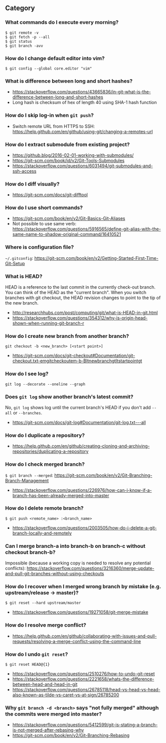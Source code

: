 ## Category

### What commands do I execute every morning?
```
$ git remote -v
$ git fetch -p --all
$ git status
$ git branch -avv
```

### How do I change default editor into vim?
`$ git config --global core.editor "vim"`

### What is difference between long and short hashes?
- https://stackoverflow.com/questions/43665836/in-git-what-is-the-difference-between-long-and-short-hashes
- Long hash is checksum of hex of length 40 using SHA-1 hash function

### How do I skip log-in when `git push`?
- Switch remote URL from HTTPS to SSH: https://help.github.com/en/github/using-git/changing-a-remotes-url

### How do I extract submodule from existing project?
- https://github.blog/2016-02-01-working-with-submodules/
- https://git-scm.com/book/id/v2/Git-Tools-Submodules
- https://stackoverflow.com/questions/6031494/git-submodules-and-ssh-access

### How do I diff visually?
- https://git-scm.com/docs/git-difftool

### How do I use short commands?
- https://git-scm.com/book/en/v2/Git-Basics-Git-Aliases
- Not possible to use same verb: https://stackoverflow.com/questions/5916565/define-git-alias-with-the-same-name-to-shadow-original-command/16410521

### Where is configuration file?
`~/.gitconfig`: https://git-scm.com/book/en/v2/Getting-Started-First-Time-Git-Setup

### What is HEAD?
HEAD is a reference to the last commit in the currently check-out branch. You can think of the HEAD as the "current branch". When you switch branches with git checkout, the HEAD revision changes to point to the tip of the new branch.
- http://researchhubs.com/post/computing/git/what-is-HEAD-in-git.html
- https://stackoverflow.com/questions/354312/why-is-origin-head-shown-when-running-git-branch-r

### How do I create new branch from another branch?
`git checkout -b <new_branch> [<start point>]`
- https://git-scm.com/docs/git-checkout#Documentation/git-checkout.txt-emgitcheckoutem-b-Bltnewbranchgtltstartpointgt

### How do I see log?
`git log --decorate --oneline --graph`

### Does `git log` show another branch's latest commit?
No, `git log` shows log until the current branch's HEAD if you don't add `--all` or `--branches`.
- https://git-scm.com/docs/git-log#Documentation/git-log.txt---all

### How do I duplicate a repository?
- https://help.github.com/en/github/creating-cloning-and-archiving-repositories/duplicating-a-repository

### How do I check merged branch?
`$ git branch --merged`: https://git-scm.com/book/en/v2/Git-Branching-Branch-Management
- https://stackoverflow.com/questions/226976/how-can-i-know-if-a-branch-has-been-already-merged-into-master

### How do I delete remote branch?
`$ git push <remote_name> :<branch_name>`
- https://stackoverflow.com/questions/2003505/how-do-i-delete-a-git-branch-locally-and-remotely

### Can I merge branch-a into branch-b on branch-c without checkout branch-b?
Impossible (because a working copy is needed to resolve any potential conflicts): https://stackoverflow.com/questions/3216360/merge-update-and-pull-git-branches-without-using-checkouts

### How do I recover when I merged wrong branch by mistake (e.g. upstream/release → master)?
`$ git reset --hard upstream/master`
- https://stackoverflow.com/questions/19271058/git-merge-mistake

### How do I resolve merge conflict?
- https://help.github.com/en/github/collaborating-with-issues-and-pull-requests/resolving-a-merge-conflict-using-the-command-line

### How do I undo `git reset`?
`$ git reset HEAD@{1}`
- https://stackoverflow.com/questions/2510276/how-to-undo-git-reset
- https://stackoverflow.com/questions/2221658/whats-the-difference-between-head-and-head-in-git
- https://stackoverflow.com/questions/26785118/head-vs-head-vs-head-also-known-as-tilde-vs-caret-vs-at-sign/26785200

### Why `git branch -d <branch>` says "not fully merged" although the commits were merged into master?
- https://stackoverflow.com/questions/5412599/git-is-stating-a-branch-is-not-merged-after-rebasing-why
- https://git-scm.com/book/en/v2/Git-Branching-Rebasing
